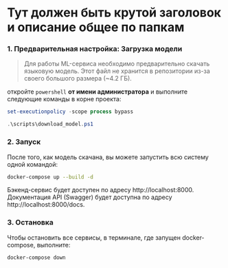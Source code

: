 # Тут должен быть крутой заголовок и описание общее по папкам

### 1. Предварительная настройка: Загрузка модели

> Для работы ML-сервиса необходимо предварительно скачать языковую модель. Этот файл не хранится в репозитории из-за своего большого размера (~4.2 ГБ).

откройте `powershell` **от имени администратора** и выполните следующие команды в корне проекта:

```powershell
set-executionpolicy -scope process bypass

.\scripts\download_model.ps1
```

### 2. Запуск
После того, как модель скачана, вы можете запустить всю систему одной командой:
```bash
docker-compose up --build -d
```

Бэкенд-сервис будет доступен по адресу http://localhost:8000.
Документация API (Swagger) будет доступна по адресу http://localhost:8000/docs.

### 3. Остановка
Чтобы остановить все сервисы, в терминале, где запущен docker-compose, выполните:
```bash
docker-compose down
```